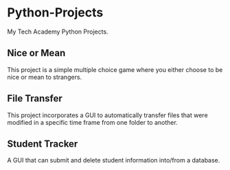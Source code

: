 # Python-Projects
My Tech Academy Python Projects.


## Nice or Mean
This project is a simple multiple choice game where you either choose to be nice or mean to strangers.

## File Transfer
This project incorporates a GUI to automatically transfer files that were modified in a specific time frame from one folder to another.

## Student Tracker
A GUI that can submit and delete student information into/from a database.
